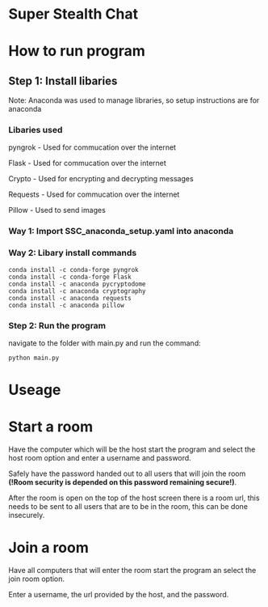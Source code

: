 # Super Stealth Chat

# How to run program

## Step 1: Install libaries

Note: Anaconda was used to manage libraries, so setup instructions are for anaconda

### Libaries used

pyngrok - Used for commucation over the internet

Flask - Used for commucation over the internet

Crypto - Used for encrypting and decrypting messages

Requests - Used for commucation over the internet

Pillow - Used to send images

### Way 1: Import SSC_anaconda_setup.yaml into anaconda

### Way 2: Libary install commands

```
conda install -c conda-forge pyngrok
conda install -c conda-forge Flask
conda install -c anaconda pycryptodome
conda install -c anaconda cryptography
conda install -c anaconda requests
conda install -c anaconda pillow
```

### Step 2: Run the program

navigate to the folder with main.py and run the command:
```
python main.py
```

# Useage

# Start a room

Have the computer which will be the host start the program and select the host room option and enter a username and password. 

Safely have the password handed out to all users that will join the room **(!Room security is depended on this password remaining secure!)**. 

After the room is open on the top of the host screen there is a room url, this needs to be sent to all users that are to be in the room, this can be done insecurely.

# Join a room

Have all computers that will enter the room start the program an select the join room option. 

Enter a username, the url provided by the host, and the password.
